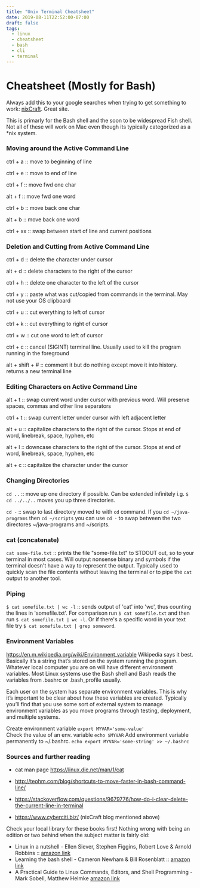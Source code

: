 ```yaml
---
title: "Unix Terminal Cheatsheet"
date: 2019-08-11T22:52:00-07:00
draft: false
tags:
  - linux
  - cheatsheet
  - bash
  - cli
  - terminal
---
```


# Cheatsheet (Mostly for Bash)
Always add this to your google searches when trying to get something to work: [nixCraft](https://www.cyberciti.biz/).  Great site.

This is primarly for the Bash shell and the soon to be widespread Fish shell.  Not all of these will work on Mac even though its typically categorized as a *nix system.

### Moving around the Active Command Line
ctrl + a :: move to beginning of line

ctrl + e :: move to end of  line

ctrl + f :: move fwd one char

alt + f :: move fwd one word

ctrl + b :: move back one char

alt + b :: move back one word

ctrl + xx :: swap between start of line and current positions

### Deletion and Cutting from Active Command Line
ctrl + d :: delete the character under cursor

alt + d :: delete characters to the right of the cursor

ctrl + h :: delete one character to the left of the cursor

ctrl + y :: paste what was cut/copied from commands in the terminal.  May not use your OS clipboard

ctrl + u :: cut everything to left of cursor

ctrl + k :: cut  everything to right of cursor

ctrl + w :: cut one word to left of cursor

ctrl + c :: cancel (SIGINT) terminal line.  Usually used to kill the program running in the foreground

alt + shift + # :: comment it but do nothing except move it into history.  returns a new terminal line

### Editing Characters on Active Command Line
alt + t :: swap current word under cursor with previous word.  Will preserve spaces, commas and other line separators

ctrl + t :: swap current letter under cursor with left adjacent letter

alt + u :: capitalize characters to the right of the cursor.  Stops at end of word, linebreak, space, hyphen, etc

alt + l :: downcase characters to the right of the cursor. Stops at end of word, linebreak, space, hyphen, etc

alt + c :: capitalize the character under the cursor

### Changing Directories
`cd ..` :: move up one directory if possible.  Can be extended infinitely i.g. `$ cd ../../..` moves you up three directories.

`cd -` :: swap to last directory moved to with `cd` command.  If you `cd ~/java-programs` then `cd ~/scripts` you can use `cd -` to swap between the two directores ~/java-programs and ~/scripts.

### cat (concatenate)
`cat some-file.txt` :: prints the file "some-file.txt" to STDOUT out, so to your terminal in most cases.  Will output nonsense binary and symbols if the terminal doesn't have a way to represent the output.  Typically used to quickly scan the file contents without leaving the terminal or to pipe the `cat` output to another tool.

### Piping
`$ cat somefile.txt | wc -l` :: sends output of 'cat' into 'wc', thus counting the lines in 'somefile.txt'.  For comparison run `$ cat somefile.txt` and then run `$ cat somefile.txt | wc -l`.  Or if there's a specific word in your text file try `$ cat somefile.txt | grep someword`.

### Environment Variables
https://en.m.wikipedia.org/wiki/Environment_variable
Wikipedia says it best. Basically it’s a string that’s stored on the system running the program. Whatever local computer you are on will have different environment variables. Most Linux systems use the Bash shell and Bash reads the variables from .bashrc or .bash_profile usually. 

Each user on the system has separate environment variables. This is why it’s important to be clear about how these variables are created. Typically you’ll find that you use some sort of external system to manage environment variables as you move programs through testing, deployment, and multiple systems.

Create environment variable `export MYVAR='some-value'`  
Check the value of an env. variable `echo $MYVAR` 
Add environment variable permanently to ~/.bashrc.  `echo export MYVAR='some-string' >> ~/.bashrc`

### Sources and further reading
* cat man page https://linux.die.net/man/1/cat

* http://teohm.com/blog/shortcuts-to-move-faster-in-bash-command-line/
* https://stackoverflow.com/questions/9679776/how-do-i-clear-delete-the-current-line-in-terminal
* https://www.cyberciti.biz/ (nixCraft blog mentioned above)

Check your local library for these books first!  Nothing wrong with being an edition or two behind when the subject matter is fairly old:

* Linux in a nutshell - Ellen Siever, Stephen Figgins, Robert Love & Arnold Robbins :: [amazon link](https://www.amazon.com/0596154488-9780596154486-Linux-Nutshell-Paperback/dp/B07L5BZDB2/ref=sr_1_2?keywords=linux+in+a+nutshell+sixth+edition&qid=1565670362&s=gateway&sr=8-2)
* Learning the bash shell - Cameron Newham & Bill Rosenblatt :: [amazon link](https://www.amazon.com/Learning-bash-Shell-Programming-Nutshell/dp/0596009658/ref=sr_1_2?keywords=bash+learning+the+bash+shell&qid=1565670350&s=gateway&sr=8-2) 
* A Practical Guide to Linux Commands, Editors, and Shell Programming - Mark Sobell, Matthew Helmke [amazon link](https://www.amazon.com/Practical-Guide-Commands-Editors-Programming/dp/0134774604/ref=sr_1_1?keywords=sobell+linux+commands+editors%2C+and+shell+programming&qid=1565670716&s=gateway&sr=8-1)

